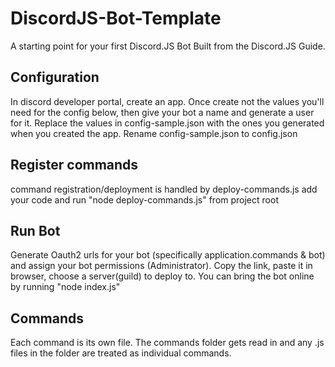 # DiscordJS-Bot-Template
A starting point for your first Discord.JS Bot
Built from the Discord.JS Guide.

## Configuration
In discord developer portal, create an app. Once create not the values you'll need for the config below,
then give your bot a name and generate a user for it.
Replace the values in config-sample.json with the ones you generated when you created the app.
Rename config-sample.json to config.json

## Register commands
command registration/deployment is handled by deploy-commands.js
add your code and run "node deploy-commands.js" from project root

## Run Bot
Generate Oauth2 urls for your bot (specifically application.commands & bot) and
assign your bot permissions (Administrator). Copy the link, paste it in browser,
choose a server(guild) to deploy to.
You can bring the bot online by running "node index.js"

## Commands
Each command is its own file. The commands folder gets read in and any .js files in the folder are treated as individual commands.
